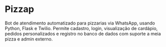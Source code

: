 # Pizzap
Bot de atendimento automatizado para pizzarias via WhatsApp, usando Python, Flask e Twilio. Permite cadastro, login, visualização de cardápio, pedidos personalizados e registro no banco de dados com suporte a meia pizza e admin externo.
